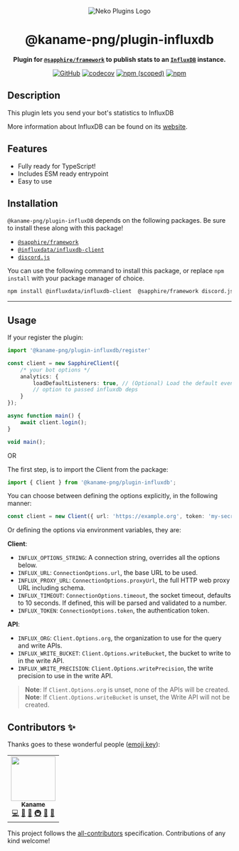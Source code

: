 <div align="center">

![Neko Plugins Logo](https://raw.githubusercontent.com/kaname-png/neko-plugins/main/assets/logo.png)

# @kaname-png/plugin-influxdb

**Plugin for
   [`@sapphire/framework`](https://github.com/sapphiredev/framework) to publish stats to an
   [`InfluxDB`](https://www.influxdata.com) instance.**

[![GitHub](https://img.shields.io/github/license/kaname-png/neko-plugins)](https://github.com/kaname-png/neko-plugins/blob/main/LICENSE.md)
[![codecov](https://codecov.io/gh/sawa-ko/neko-plugins/branch/main/graph/badge.svg?token=7B0AVB4YG6)](https://codecov.io/gh/kaname-png/neko-plugins)
[![npm (scoped)](https://img.shields.io/npm/v/@kaname-png/plugin-influxdb?color=crimson&logo=npm)](https://www.npmjs.com/package/@kaname-png/plugin-influxdb)
[![npm](https://img.shields.io/npm/dt/@kaname-png/plugin-influxdb?color=crimson&logo=npm)](https://www.npmjs.com/package/@kaname-png/plugin-influxdb)

</div>

## Description

This plugin lets you send your bot's statistics to InfluxDB 

More information about InfluxDB can be found on its [website](https://www.influxdata.com).

## Features

- Fully ready for TypeScript!
- Includes ESM ready entrypoint
- Easy to use

## Installation

`@kaname-png/plugin-influxDB` depends on the following packages. Be sure to install these along with this package!

- [`@sapphire/framework`](https://www.npmjs.com/package/@sapphire/framework)
- [`@influxdata/influxdb-client`](https://www.npmjs.com/package/@influxdata/influxdb-client)
- [`discord.js`](https://www.npmjs.com/package/discord.js)

You can use the following command to install this package, or replace `npm install` with your package manager of choice.

```sh
npm install @influxdata/influxdb-client  @sapphire/framework discord.js
```

---

## Usage

If your register the plugin:

```typescript
import '@kaname-png/plugin-influxdb/register'

const client = new SapphireClient({
	/* your bot options */
	analytics: {
		loadDefaultListeners: true, // (Optional) Load the default events .
		// option to passed influxdb deps
	}
});

async function main() {
	await client.login();
}

void main();
````

OR

The first step, is to import the Client from the package:

```typescript
import { Client } from '@kaname-png/plugin-influxdb';
```

You can choose between defining the options explicitly, in the following manner:

```typescript
const client = new Client({ url: 'https://example.org', token: 'my-secret-token' });
```

Or defining the options via environment variables, they are:

**Client**:
- `INFLUX_OPTIONS_STRING`: A connection string, overrides all the options below.
- `INFLUX_URL`: `ConnectionOptions.url`, the base URL to be used.
- `INFLUX_PROXY_URL`: `ConnectionOptions.proxyUrl`, the full HTTP web proxy URL including schema.
- `INFLUX_TIMEOUT`: `ConnectionOptions.timeout`, the socket timeout, defaults to 10 seconds. If defined, this will be parsed and validated to a number.
- `INFLUX_TOKEN`: `ConnectionOptions.token`, the authentication token.

**API**:
- `INFLUX_ORG`: `Client.Options.org`, the organization to use for the query and write APIs.
- `INFLUX_WRITE_BUCKET`: `Client.Options.writeBucket`, the bucket to write to in the write API.
- `INFLUX_WRITE_PRECISION`: `Client.Options.writePrecision`, the write precision to use in the write API.

> **Note**: If `Client.Options.org` is unset, none of the APIs will be created.
> **Note**: If `Client.Options.writeBucket` is unset, the Write API will not be created.

## Contributors ✨

Thanks goes to these wonderful people ([emoji key](https://allcontributors.org/docs/en/emoji-key)):

<!-- ALL-CONTRIBUTORS-LIST:START - Do not remove or modify this section -->
<!-- prettier-ignore-start -->
<!-- markdownlint-disable -->
<table>
  <tr>
    <td align="center"><a href="https://kaname.netlify.app"><img src="https://avatars.githubusercontent.com/u/56084970?v=4?s=100" width="100px;" alt=""/><br /><sub><b>Kaname</b></sub></a><br /><a href="https://github.com/kaname-png/neko-plugins/commits?author=kaname-png" title="Code">💻</a> <a href="https://github.com/kaname-png/neko-plugins/issues?q=author%3Akaname-png" title="Bug reports">🐛</a> <a href="https://github.com/kaname-png/neko-plugins/commits?author=kaname-png" title="Documentation">📖</a> <a href="#infra-kaname-png" title="Infrastructure (Hosting, Build-Tools, etc)">🚇</a> <a href="#maintenance-kaname-png" title="Maintenance">🚧</a> <a href="https://github.com/kaname-png/neko-plugins/pulls?q=is%3Apr+reviewed-by%3Akaname-png" title="Reviewed Pull Requests">👀</a></td>
  </tr>
</table>

<!-- markdownlint-restore -->
<!-- prettier-ignore-end -->

<!-- ALL-CONTRIBUTORS-LIST:END -->

This project follows the [all-contributors](https://github.com/all-contributors/all-contributors) specification.
Contributions of any kind welcome!
